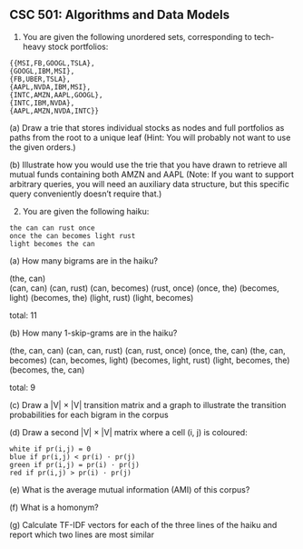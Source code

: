 ## CSC 501: Algorithms and Data Models

1. You are given the following unordered sets, corresponding to tech-heavy stock portfolios:
```
{{MSI,FB,GOOGL,TSLA},
{GOOGL,IBM,MSI},
{FB,UBER,TSLA},
{AAPL,NVDA,IBM,MSI},
{INTC,AMZN,AAPL,GOOGL},
{INTC,IBM,NVDA},
{AAPL,AMZN,NVDA,INTC}}
```
(a) Draw a trie that stores individual stocks as nodes and full portfolios as paths from the root to a unique leaf (Hint: You will probably not want to use the given orders.)

(b) Illustrate how you would use the trie that you have drawn to retrieve all mutual funds containing both AMZN and AAPL (Note: If you want to support arbitrary queries, you will need an auxiliary data structure, but this specific query conveniently doesn’t require that.)

2. You are given the following haiku:
```
the can can rust once
once the can becomes light rust
light becomes the can
```
(a) How many bigrams are in the haiku?

(the, can)  
(can, can) 
(can, rust)
(can, becomes)
(rust, once)
(once, the)
(becomes, light)
(becomes, the) 
(light, rust)
(light, becomes)

total: 11

(b) How many 1-skip-grams are in the haiku?

(the, can, can)
(can, can, rust)
(can, rust, once)
(once, the, can)
(the, can, becomes)
(can, becomes, light)
(becomes, light, rust)
(light, becomes, the)
(becomes, the, can)

total: 9

(c) Draw a |V| × |V| transition matrix and a graph to illustrate the transition probabilities for each bigram in the corpus

(d) Draw a second |V| × |V| matrix where a cell (i, j) is coloured:
```
white if pr(i,j) = 0
blue if pr(i,j) < pr(i) · pr(j)
green if pr(i,j) = pr(i) · pr(j)
red if pr(i,j) > pr(i) · pr(j)
```

(e) What is the average mutual information (AMI) of this corpus?

(f) What is a homonym?

(g) Calculate TF-IDF vectors for each of the three lines of the haiku and report which
two lines are most similar